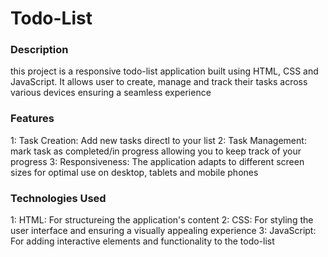 # Todo-List

### Description
this project is a responsive todo-list application built using HTML, CSS and JavaScript. It allows user to create, manage and track their tasks across various devices ensuring a seamless experience

### Features
1: Task Creation: Add new tasks directl to your list
2: Task Management: mark task as completed/in progress allowing you to keep track of your progress
3: Responsiveness: The application adapts to different screen sizes for optimal use on desktop, tablets and mobile phones

### Technologies Used
1: HTML: For structureing the application's content
2: CSS: For styling the user interface and ensuring a visually appealing experience
3: JavaScript: For adding interactive elements and functionality to the todo-list

